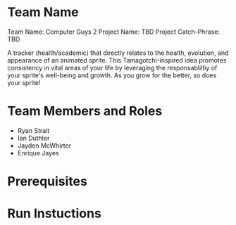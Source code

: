 # Team Name

Team Name: Computer Guys 2
Project Name: TBD
Project Catch-Phrase: TBD

A tracker (health/academic) that directly relates to the health, evolution, and appearance of an animated sprite. This Tamagotchi-inspired idea promotes consistency in vital areas of your life by leveraging the responsabliltiy of your sprite's well-being and growth. As you grow for the better, so does your sprite! 

# Team Members and Roles

* Ryan Strait 
* Ian Duthler 
* Jayden McWhirter 
* Enrique Jayes

# Prerequisites

# Run Instuctions

